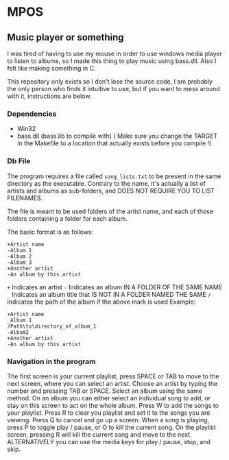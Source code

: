 # MPOS
## Music player or something

I was tired of having to use my mouse in order to use windows media player to listen to albums, so I made this thing to play music using bass.dll. Also I felt like making something in C.

This repository only exists so I don't lose the source code, I am probably the only person who finds it intuitive to use, but if you want to mess around with it, instructions are below.

### Dependencies
- Win32
- bass.dll (bass.lib to compile with)
( Make sure you change the TARGET in the Makefile to a location that actually exists before you compile !)

### Db File
The program requires a file called `song_lists.txt` to be present in the same directory as the executable. Contrary to the name, it's actually a list of artists and albums as sub-folders, and DOES NOT REQUIRE YOU TO LIST FILENAMES.

The file is meant to be used folders of the artist name, and each of those folders containing a folder for each album.

The basic format is as follows:
```
+Artist name
-Album 1
-Album 2
-Album 3
+Another artist
-An album by this artist
```
`+` Indicates an artist
`-` Indicates an album IN A FOLDER OF THE SAME NAME
`_` Indicates an album title that IS NOT IN A FOLDER NAMED THE SAME
`/` Indicates the path of the album if the above mark is used
Example:
```
+Artist name
_Album 1
/Path\to\directory_of_album_1
-Album2
+Another artist
-An album by this artist
```

### Navigation in the program
The first screen is your current playlist, press SPACE or TAB to move to the next screen, where you can select an artist. Choose an artist by typing the number and pressing TAB or SPACE. Select an album using the same method. On an album you can either select an individual song to add, or stay on this screen to act on the whole album. Press W to add the songs to your playlist. Press R to clear you playlist and set it to the songs you are viewing. Press Q to cancel and go up a screen. When a song is playing, press P to toggle play / pause, or O to kill the current song. On the playlist screen, pressing R will kill the current song and move to the next. ALTERNATIVELY you can use the media keys for play / pause, stop, and skip.

